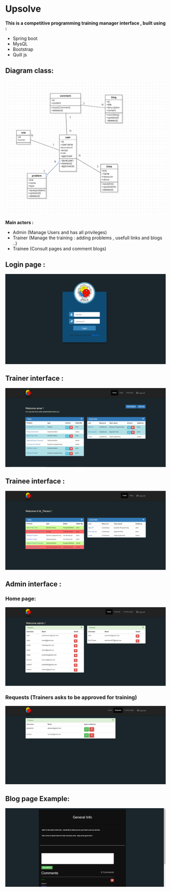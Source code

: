 # Upsolve

**This is a competitive programming training manager interface , built using :**
  - Spring boot
  - MysQL
  - Bootstrap
  - Quill js
  
 ## Diagram class: 
 ![Main Screen](Screenshots/diag_class/Diag-class.PNG)
 
 **Main actors :**
  - Admin (Manage Users and has all privileges)
  - Trainer (Manage the training : adding problems , usefull links and blogs ..)
  - Trainee (Consult pages and comment blogs)

## Login page :
![Main Screen](Screenshots/login.PNG)

## Trainer interface :
![Main Screen](Screenshots/trainer.PNG)

## Trainee interface :
![Main Screen](Screenshots/trainee.PNG)

## Admin interface :

  ### Home page:
  ![Main Screen](Screenshots/admin.PNG)

  ### Requests (Trainers asks to be approved for training)
  ![Main Screen](Screenshots/requests.PNG)
  
## Blog page Example:
![Main Screen](Screenshots/blog.PNG)









